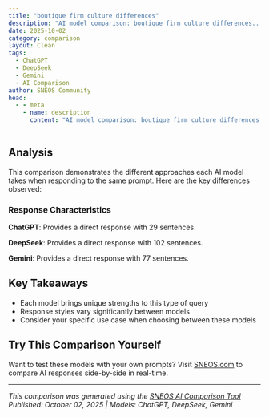```yaml
---
title: "boutique firm culture differences"
description: "AI model comparison: boutique firm culture differences..."
date: 2025-10-02
category: comparison
layout: Clean
tags:
  - ChatGPT
  - DeepSeek
  - Gemini
  - AI Comparison
author: SNEOS Community
head:
  - - meta
    - name: description
      content: "AI model comparison: boutique firm culture differences..."
---
```


<ChatComparison
  title="boutique firm culture differences"
  prompt="boutique firm culture differences"
  :responses='{
    "ChatGPT": "Certainly! When comparing boutique firm cultures to those of larger firms, several differences typically emerge. Here\u2019s an overview of key culture differences often observed in boutique firms:\n\n### 1. **Size and Structure**\n- **Boutique Firms:** Smaller teams, flatter organizational structure, less bureaucracy.\n- **Larger Firms:** More hierarchical, clearly defined roles, formalized processes.\n\n### 2. **Work Environment**\n- **Boutique Firms:** More informal, close-knit, collaborative atmosphere; employees often wear multiple hats.\n- **Larger Firms:** More formal, specialized roles, potentially more segmented departments.\n\n### 3. **Flexibility and Agility**\n- **Boutique Firms:** Greater flexibility regarding work style, hours, and decision-making; quicker to adapt to change.\n- **Larger Firms:** More standardized policies; changes take longer due to multiple layers of approval.\n\n### 4. **Client Relationships**\n- **Boutique Firms:** Tend to offer highly personalized service, develop closer client relationships.\n- **Larger Firms:** Work with larger, often institutional clients; relationships may be more formal and divided between teams.\n\n### 5. **Career Development**\n- **Boutique Firms:** Career paths can be less formal or structured but may offer rapid exposure to diverse roles.\n- **Larger Firms:** More formal training programs, defined promotion paths, and mentorship opportunities.\n\n### 6. **Innovation and Risk**\n- **Boutique Firms:** Often more willing to take innovative approaches and risks due to less red tape.\n- **Larger Firms:** More risk-averse with processes built to mitigate risk and ensure compliance.\n\n### 7. **Culture and Values**\n- **Boutique Firms:** Culture is often shaped strongly by founders or key leaders; values may be more personalized and entrepreneurial.\n- **Larger Firms:** Culture is codified through corporate values and policies; efforts toward diversity, equity, and inclusion may be more structured.\n\n### 8. **Compensation and Benefits**\n- **Boutique Firms:** May offer competitive compensation but fewer perks and benefits, sometimes compensated by equity or profit-sharing.\n- **Larger Firms:** Typically offer comprehensive benefit packages, bonuses, and perks.\n\n---\n\nIf you have a specific industry in mind (e.g., consulting, law, creative agencies), I can provide a more tailored comparison!",
    "DeepSeek": "Of course. The term \u0022boutique firm\u0022 can apply to consulting, investment banking, law, and other professional services, but the core cultural differences from large, established firms are remarkably consistent across these fields.\n\nHere\u2019s a detailed breakdown of the key cultural differences between boutique firms and their larger, \u0022bulge bracket\u0022 or \u0022Big\u0022 counterparts (like McKinsey, Goldman Sachs, Big Law firms, etc.).\n\n### The Core Cultural Archetypes\n\n| Cultural Aspect | Boutique Firm Culture | Large / \u0022Bulge Bracket\u0022 Firm Culture |\n| :--- | :--- | :--- |\n| **1. Scope \u0026 Specialization** | **Deep, not wide.** Focuses on a specific niche (e.g., healthcare M\u0026A, tech litigation, SaaS consulting). Becomes an expert in that domain. | **Broad and comprehensive.** Offers a full suite of services to be a one-stop-shop for large, global clients. |\n| **2. Work \u0026 Project Type** | **\u0022Swinging for the fences.\u0022** Often smaller, high-stakes, highly specialized projects. Work can be more variable. | **\u0022The reliable engine.\u0022** Large, ongoing, process-driven engagements for blue-chip clients. More predictable workflow. |\n| **3. Client Interaction** | **High-touch \u0026 intimate.** Junior and mid-level staff often have direct, meaningful contact with senior clients. You are a known expert. | **Structured \u0026 layered.** Interaction is often tiered. Junior analysts prepare decks for VPs, who present to MDs, who manage the client. |\n| **4. Autonomy \u0026 Responsibility** | **\u0022Throw you in the deep end.\u0022** Responsibility comes early and quickly. You might run a part of a deal or lead a client call in your first year. | **\u0022Pay your dues.\u0022** Well-defined, structured roles. You master a specific skill (e.g., financial modeling, slide formatting) before gaining broader responsibility. |\n| **5. Hierarchy \u0026 Structure** | **Flat \u0026 informal.** Fewer layers of management. Easy access to senior partners. Titles are less important than contribution. | **Steep \u0026 formal.** Clear, rigid hierarchy. Titles matter. Processes and chains of command are well-established. |\n| **6. Learning \u0026 Development** | **Apprenticeship model.** Learn by doing, directly from senior experts who are still deeply involved in the work. Unstructured but highly practical. | **Institutionalized training.** Formal training programs, extensive resources, and a structured path for skill development. |\n| **7. Compensation \u0026 Advancement** | **Variable \u0026 merit-based.** Lower base salary (often), but higher potential bonus tied directly to firm/your performance. Faster, less formal promotion tracks. | **Standardized \u0026 secure.** High, predictable base salary. Bonuses are more standardized by class year. Promotion is on a well-trodden, multi-year path (\u0022up or out\u0022). |\n| **8. Work-Life Balance** | **Not necessarily better, just different.** Hours can be just as long, but the work may feel more engaging because of the autonomy and impact. Less \u0022face time\u0022 culture. | **Demanding \u0026 predictable in its demands.** Expect long, grueling hours. A \u0022face time\u0022 culture can be prevalent (staying late because others are). |\n| **9. Risk \u0026 Reward** | **Higher risk, higher reward.** The firm\u0027s success is more volatile. If the firm has a great year, you get paid handsomely. If it struggles, compensation and job security suffer. | **Lower risk, stable reward.** The institution is the brand. It\u0027s more resilient to market swings. Compensation is high and secure, but with a lower ceiling at junior levels. |\n| **10. Brand \u0026 Exit Opportunities** | **Specialized \u0026 powerful within a niche.** An elite boutique on your resume signals deep expertise and entrepreneurial grit. Excellent for roles within that specific industry. | **Prestigious \u0026 universally recognized.** The brand opens doors everywhere. Excellent for a wide variety of roles in corporate leadership, finance, and other fields. |\n\n---\n\n### Which Culture is Right for You?\n\nChoose a **Boutique Firm** if you:\n*   Thrive on autonomy and want responsibility early.\n*   Are passionate about a specific industry or type of work.\n*   Prefer a less corporate, more entrepreneurial environment.\n*   Value deep relationships with colleagues and clients over corporate structure.\n*   Are a self-starter who doesn\u0027t need hand-holding.\n*   Are comfortable with less structured training and more variable compensation.\n\nChoose a **Large / \u0022Bulge Bracket\u0022 Firm** if you:\n*   Want the security and global reach of a powerful, established brand.\n*   Value a structured training program and a clear career path.\n*   Want to work on massive, market-moving deals for the world\u0027s biggest companies.\n*   Prefer to learn a rigorous, standardized process before taking on more responsibility.\n*   Want a high, predictable salary and the widest possible array of exit opportunities.\n*   Are comfortable operating within a defined hierarchy and process.\n\n### Important Caveats\n\n*   **Not All Boutiques Are Created Equal:** A 10-person firm will have a vastly different culture from a 500-person \u0022elite boutique\u0022 (e.g., Evercore, Centerview Partners).\n*   **The Founder\u0027s Shadow:** Boutique culture is often a direct reflection of the founder\u0027s personality and values. Research the leadership.\n*   **Hybrid Models Exist:** Some large firms try to create \u0022pocket boutiques\u0022 within their structure, and some successful boutiques grow and start to resemble the larger firms they sought to differentiate from.\n\nIn short, the choice is often between being a **big fish in a small, specialized pond** (boutique) or a **critical part of a massive, powerful ocean liner** (large firm). Both are prestigious and demanding, but they attract and cultivate different types of people.",
    "Gemini": "Boutique firms, compared to larger, more established consulting firms or corporations, often have distinct cultural differences. Here\u0027s a breakdown of common differences:\n\n**1. Size \u0026 Structure:**\n\n*   **Boutique:** Smaller teams, flatter hierarchies. Less bureaucracy. Often a more informal organizational structure.\n*   **Large Firm:** Larger teams, more layers of management, well-defined processes, and standardized approaches.\n\n**2. Specialization \u0026 Focus:**\n\n*   **Boutique:** Highly specialized in a specific industry, functional area (e.g., supply chain, digital transformation), or methodology. Deep expertise within a narrow niche.\n*   **Large Firm:** Broader service offerings across multiple industries and functions. Can handle a wider range of projects.\n\n**3. Client Relationships:**\n\n*   **Boutique:**  More personalized and direct client interaction.  Often works directly with senior client executives. Focus on building long-term, collaborative relationships. More likely to act as trusted advisors.\n*   **Large Firm:**  Project teams are often assigned to client engagements. While relationships are important, the focus can be more on delivering a structured project. Can handle larger, more complex client organizations.\n\n**4. Career Development \u0026 Learning:**\n\n*   **Boutique:** Faster learning curve and broader exposure early in your career. May have fewer structured training programs but more on-the-job training and mentorship from senior team members. Opportunities to take on more responsibility quickly.\n*   **Large Firm:** More structured training programs, well-defined career paths, and opportunities for rotations. Clear promotion criteria and expectations.\n\n**5. Work-Life Balance:**\n\n*   **Boutique:**  Can vary widely depending on the firm and project workload.  May be more flexible in some aspects (e.g., work location) but still have demanding project schedules.  Could be less formalized policies on vacation time or parental leave.  Smaller firms are sometimes less likely to have robust HR policies.\n*   **Large Firm:** More established policies and procedures for work-life balance, vacation, and benefits.  Potentially more predictable hours due to established project management frameworks.  However, can still involve long hours, especially during peak project phases.\n\n**6. Compensation \u0026 Benefits:**\n\n*   **Boutique:** Compensation can be competitive, especially for high performers. May offer more profit-sharing or equity opportunities. Benefits packages might be less comprehensive than large firms.\n*   **Large Firm:** Generally standardized compensation and benefits packages. Strong 401k/retirement options, health insurance, and other perks.  Base salaries are often very attractive to attract top talent.\n\n**7. Culture \u0026 Values:**\n\n*   **Boutique:** Tends to be more entrepreneurial, agile, and results-oriented. Emphasis on teamwork, collaboration, and client impact. Can feel more like a family or close-knit team. Culture is often defined by the firm\u0027s founders and leadership.\n*   **Large Firm:** Can be more hierarchical and process-driven. Strong emphasis on professional development, brand reputation, and standardized service delivery. Culture is often more complex due to the larger size and global reach.\n\n**8. Innovation \u0026 Adaptability:**\n\n*   **Boutique:** More nimble and adaptable to change. Can quickly respond to market trends and client needs. Experimentation and innovation are often encouraged.\n*   **Large Firm:**  More resources for research and development but can be slower to adopt new technologies or approaches due to bureaucracy and established processes. Innovation tends to be more structured and formalized.\n\n**9. Brand Recognition:**\n\n*   **Boutique:** Less well-known brand, relying more on reputation and word-of-mouth. May not have the same \u0022prestige\u0022 factor as a top-tier consulting firm.\n*   **Large Firm:** Strong brand recognition and a global reputation.  A strong brand can open doors and create opportunities.\n\n**10. Project Types:**\n\n*   **Boutique:** Often focuses on highly specialized projects within their niche. Projects may be shorter-term and more focused on delivering specific outcomes.\n*   **Large Firm:** Can handle larger, more complex, and longer-term projects. May be involved in strategy development, large-scale transformations, and system implementations.\n\n**Summary Table:**\n\n| Feature            | Boutique Firm                               | Large Firm                                  |\n|--------------------|---------------------------------------------|---------------------------------------------|\n| Size               | Small, Fewer Employees                     | Large, Thousands of Employees                  |\n| Structure          | Flat, Less Hierarchical                     | Hierarchical, More Layers of Management      |\n| Specialization     | Niche, Deep Expertise                       | Broad, Diverse Service Offerings              |\n| Client Relations   | Personalized, Collaborative                 | Structured, Project-Based                   |\n| Career Development | Fast-Paced, Broad Exposure                | Structured, Clear Career Paths              |\n| Work-Life Balance  | Variable, Potentially More Flexible        | Established Policies, Potentially Predictable |\n| Compensation      | Competitive, Potential Profit-Sharing       | Standardized, Strong Benefits Packages       |\n| Culture            | Entrepreneurial, Agile, Team-Oriented       | Process-Driven, Brand-Conscious               |\n| Innovation         | Nimble, Encouraged Experimentation          | Structured, More Formalized                 |\n| Brand Recognition | Less Well-Known                           | Strong Global Reputation                      |\n| Project Types      | Specialized, Shorter-Term                 | Large-Scale, Longer-Term                  |\n\n**Which is \u0022Better\u0022?**\n\nThere is no inherently \u0022better\u0022 option.  The ideal choice depends on your individual career goals, personality, and priorities.  Consider the following:\n\n*   **Your interests:** Are you passionate about a specific industry or functional area?\n*   **Your career aspirations:** Do you want to specialize in a niche or gain broad experience across different areas?\n*   **Your work style:** Do you prefer a more collaborative and entrepreneurial environment or a structured and predictable one?\n*   **Your personal priorities:**  How important is work-life balance, compensation, and brand recognition?\n\nBy carefully considering these factors, you can determine whether a boutique firm or a large firm is a better fit for you.  Networking and informational interviews are invaluable in gaining insights into the cultures of specific firms.\n"
  }'
  published-date="01:21"
/>

## Analysis

This comparison demonstrates the different approaches each AI model takes when responding to the same prompt. Here are the key differences observed:

### Response Characteristics

**ChatGPT**: Provides a direct response with 29 sentences. 

**DeepSeek**: Provides a direct response with 102 sentences. 

**Gemini**: Provides a direct response with 77 sentences. 

## Key Takeaways

- Each model brings unique strengths to this type of query
- Response styles vary significantly between models
- Consider your specific use case when choosing between these models

## Try This Comparison Yourself

Want to test these models with your own prompts? Visit [SNEOS.com](https://sneos.com) to compare AI responses side-by-side in real-time.

---

*This comparison was generated using the [SNEOS AI Comparison Tool](https://sneos.com)*
*Published: October 02, 2025 | Models: ChatGPT, DeepSeek, Gemini*
